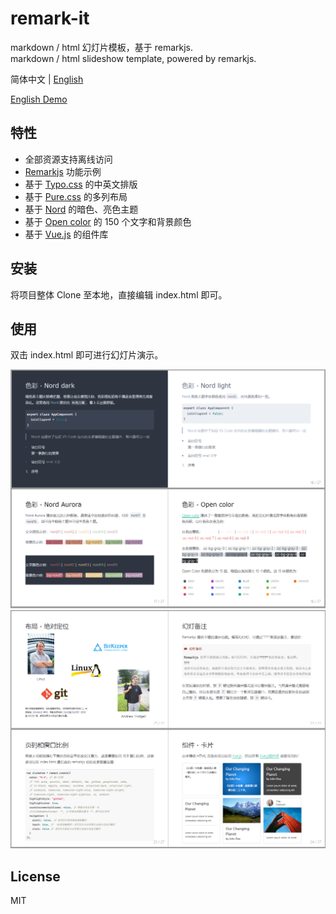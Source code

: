 # remark-it

markdown / html 幻灯片模板，基于 remarkjs.  
markdown / html slideshow template, powered by remarkjs.

简体中文 | [English](README-en_US.md)

[English Demo](https://1-2-3.github.io/remark-it/index-en_US.html)

## 特性

- 全部资源支持离线访问
- [Remarkjs](https://github.com/gnab/remark) 功能示例
- 基于 [Typo.css](https://github.com/sofish/typo.css) 的中英文排版
- 基于 [Pure.css](https://github.com/pure-css/pure) 的多列布局
- 基于 [Nord](https://github.com/arcticicestudio/nord) 的暗色、亮色主题
- 基于 [Open color](https://github.com/yeun/open-color) 的 150 个文字和背景颜色
- 基于 [Vue.js](https://cn.vuejs.org/index.html) 的组件库

## 安装

将项目整体 Clone 至本地，直接编辑 index.html 即可。

## 使用

双击 index.html 即可进行幻灯片演示。

![](/screenshots/11.png)
![](/screenshots/22.png)

## License

MIT

